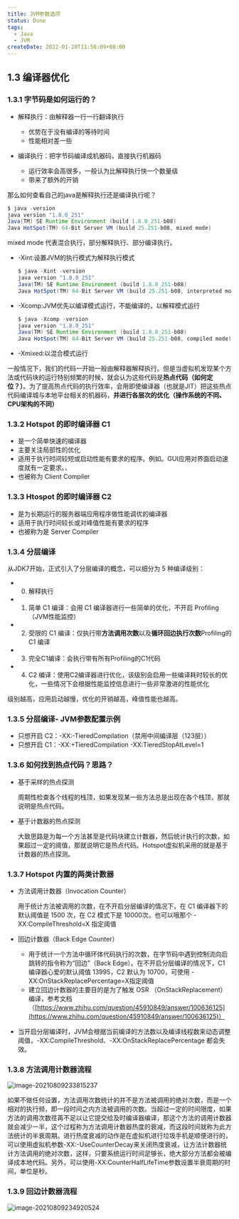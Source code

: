 ```yaml
---
title: JVM参数选项
status: Done
tags:
  - Java
  - JVM
createDate: 2022-01-20T11:58:09+08:00
---
```


## 1.3 编译器优化

### 1.3.1 字节码是如何运行的？

- 解释执行：由解释器一行一行翻译执行
  - 优势在于没有编译的等待时间
  - 性能相对差一些

- 编译执行：把字节码编译成机器码，直接执行机器码
  - 运行效率会高很多，一般认为比解释执行快一个数量级
  - 带来了额外的开销

那么如何查看自己的java是解释执行还是编译执行呢？

```java
$ java -version
java version "1.8.0_251"
Java(TM) SE Runtime Environment (build 1.8.0_251-b08)
Java HotSpot(TM) 64-Bit Server VM (build 25.251-b08, mixed mode)
```

mixed mode 代表混合执行，部分解释执行、部分编译执行。

- -Xint:设置JVM的执行模式为解释执行模式

  ```java
  $ java -Xint -version
  java version "1.8.0_251"
  Java(TM) SE Runtime Environment (build 1.8.0_251-b08)
  Java HotSpot(TM) 64-Bit Server VM (build 25.251-b08, interpreted mode)
  ```

- -Xcomp:JVM优先以编译模式运行，不能编译的，以解释模式运行

  ```java
  $ java -Xcomp -version
  java version "1.8.0_251"
  Java(TM) SE Runtime Environment (build 1.8.0_251-b08)
  Java HotSpot(TM) 64-Bit Server VM (build 25.251-b08, compiled mode)
  ```

- -Xmixed:以混合模式运行

一般情况下，我们的代码一开始一般由解释器解释执行。但是当虚拟机发现某个方法或代码块的运行特别频繁的时候，就会认为这些代码是**热点代码（如何定位？）**。为了提高热点代码的执行效率，会用即使编译器（也就是JIT）把这些热点代码编译城与本地平台相关的机器码，**并进行各层次的优化（操作系统的不同、CPU架构的不同）**

### 1.3.2 Hotspot 的即时编译器 C1

- 是一个简单快速的编译器
- 主要关注局部性的优化
- 适用于执行时间较短或启动性能有要求的程序。例如。GUI应用对界面启动速度就有一定要求。、
- 也被称为 Client Compiler

### 1.3.3 Htospot 的即时编译器 C2

- 是为长期运行的服务器端应用程序做性能调优的编译器
- 适用于执行时间较长或对峰值性能有要求的程序
- 也被称为是 Server Compiler

### 1.3.4 分层编译

从JDK7开始，正式引入了分层编译的概念，可以细分为 5 种编译级别：

- 0. 解释执行
- 1. 简单 C1 编译：会用 C1 编译器进行一些简单的优化，不开启 Profiling（JVM性能监控）
- 2. 受限的 C1 编译：仅执行带**方法调用次数**以及**循环回边执行次数**Profiling的 C1 编译
- 3. 完全C1编译：会执行带有所有Profiling的C1代码
- 4. C2 编译：使用C2编译器进行优化，该级别会启用一些编译耗时较长的优化，一些情况下会根据性能监控信息进行一些非常激进的性能优化

级别越高，应用启动越慢，优化的开销越高，峰值性能也越高。

### 1.3.5 分层编译- JVM参数配置示例

- 只想开启 C2：-XX:-TieredCompilation（禁用中间编译层（123层））
- 只想开启 C1：-XX:+TieredCompilation -XX:TieredStopAtLevel=1

### 1.3.6 如何找到热点代码？思路？

- 基于采样的热点探测

  周期性检查各个线程的栈顶，如果发现某一些方法总是出现在各个栈顶，那就说明是热点代码。

- 基于计数器的热点探测

  大致思路是为每一个方法甚至是代码块建立计数器，然后统计执行的次数，如果超过一定的阈值，那就说明它是热点代码。Hotspot虚拟机采用的就是基于计数器的热点探测。

### 1.3.7 Hotspot 内置的两类计数器

- 方法调用计数器（Invocation Counter）

  用于统计方法被调用的次数，在不开启分层编译的情况下，在 C1 编译器下的默认阈值是 1500 次，在 C2 模式下是 10000次。也可以哦那个 -XX:CompileThreshold=X 指定阈值

- 回边计数器（Back Edge Counter）

  - 用于统计一个方法中循环体代码执行的次数，在字节码中遇到控制流向后跳转的指令称为“回边”（Back Edge）。在不开启分层编译的情况下，C1 编译器心爱的默认阈值 13995，C2 默认为 10700，可使用 -XX:OnStackReplacePercentage=X指定阈值
  - 建立回边计数器的主要目的是为了触发 OSR （OnStackReplacement）编译，参考文档（[https://www.zhihu.com/question/45910849/answer/100636125](https://www.zhihu.com/question/45910849/answer/100636125)）

- 当开启分层编译时，JVM会根据当前编译的方法数以及编译线程数来动态调整阈值，-XX:CompileThreshold、-XX:OnStackReplacePercentage 都会失效。

### 1.3.8 方法调用计数器流程

![image-20210809233815237](https://img-blog.csdnimg.cn/img_convert/8f8ec473655538de9e7290f36b42b95c.png)

如果不做任何设置，方法调用次数统计的并不是方法被调用的绝对次数，而是一个相对的执行频，即一段时间之内方法被调用的次数。当超过一定的时间限度，如果方法的调用次数荏苒不足以让它提交给及时编译器编译，那这个方法的调用计数器就会减少一半，这个过程称为方法调用计数器热度的衰减，而这段时间就称为此方法统计的半衰周期。进行热度衰减的动作是在虚拟机进行垃圾手机是顺便进行的，可以使用虚拟机参数-XX:-UseCounterDecay来关闭热度衰减，让方法计数器统计方法调用的绝对次数，这样，只要系统运行时间足够长，绝大部分方法都会被编译成本地代码。另外，可以使用-XX:CounterHalfLifeTime参数设置半衰周期的时间，单位是秒。

### 1.3.9 回边计数器流程

![image-20210809234920524](https://img-blog.csdnimg.cn/img_convert/f8e7179f6bf5438940b6b779687b382d.png)